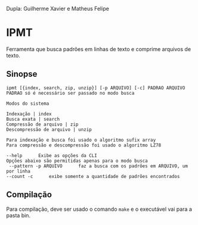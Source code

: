 Dupla: Guilherme Xavier e Matheus Felipe 

IPMT
===

Ferramenta que busca padrões em linhas de texto e comprime arquivos de texto.

Sinopse
--------

    ipmt [{index, search, zip, unzip}] [-p ARQUIVO] [-c] PADRAO ARQUIVO
    PADRAO só é necessário ser passado no modo busca

    Modos do sistema

    Indexação | index
    Busca exata | search
    Compressão de arquivo | zip
    Descompressão de arquivo | unzip

    Para indexação e busca foi usado o algoritmo sufix array
    Para compressão e descompressão foi usado o algoritmo LZ78

    --help      Exibe as opções da CLI
    Opções abaixo são permitidas apenas para o modo busca
	 --pattern -p ARQUIVO      faz a busca com os padrões em ARQUIVO, um por linha
    --count -c      exibe somente a quantidade de padrões encontrados

Compilação
----------

Para compilação, deve ser usado o comando `make` e o executável vai para a pasta bin.
